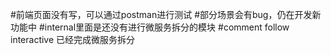 #前端页面没有写，可以通过postman进行测试
#部分场景会有bug，仍在开发新功能中
#internal里面是还没有进行微服务拆分的模块
#comment follow interactive 已经完成微服务拆分
